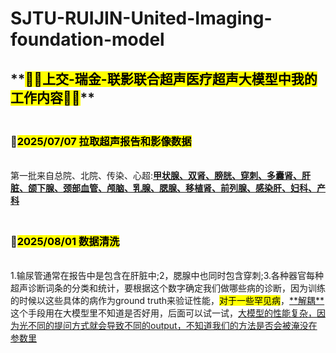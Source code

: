 # SJTU-RUIJIN-United-Imaging-foundation-model 
<h2>**<large><mark>🚀🚀上交-瑞金-联影联合超声医疗超声大模型中我的工作内容🚀🚀</mark></large>**</h2>
<h3><br>🐒<mark>2025/07/07 拉取超声报告和影像数据</mark></h3>
<br>  第一批来自总院、北院、传染、心超:<ins><b>甲状腺、双肾、膀胱、穿刺、多囊肾、肝脏、颌下腺、颈部血管、颅脑、乳腺、腮腺、移植肾、前列腺、感染肝、妇科、产科</b></ins>
<h3><br>🐒<mark>2025/08/01 数据清洗</h3>
<br>1.输尿管通常在报告中是包含在肝脏中;2，腮腺中也同时包含穿刺;3.各种器官每种超声诊断词条的分类和统计，要根据这个数字确定我们做哪些病的诊断，因为训练的时候以这些具体的病作为ground truth来验证性能，<mark>对于一些罕见病</mark>，<ins>**解耦**</ins>这个手段用在大模型里不知道是否好用，后面可以试一试，<ins>大模型的性能复杂，因为光不同的提问方式就会导致不同的output，不知道我们的方法是否会被淹没在参数里</ins>
